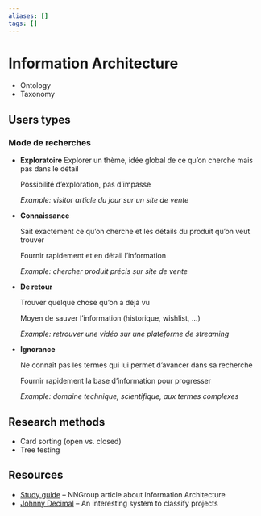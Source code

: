 ```yaml
---
aliases: []
tags: []
---
```


# Information Architecture

- Ontology
- Taxonomy

## Users types

### **Mode de recherches**

- **Exploratoire** Explorer un thème, idée global de ce qu’on cherche mais pas dans le détail
    
    Possibilité d’exploration, pas d’impasse
    
    *Example: visitor article du jour sur un site de vente*
    
- **Connaissance**
    
    Sait exactement ce qu’on cherche et les détails du produit qu’on veut trouver
    
    Fournir rapidement et en détail l’information
    
    *Example: chercher produit précis sur site de vente*
    
- **De retour**
    
    Trouver quelque chose qu’on a déjà vu
    
    Moyen de sauver l’information (historique, wishlist, …)
    
    *Example: retrouver une vidéo sur une plateforme de streaming*
    
- **Ignorance**
    
    Ne connaît pas les termes qui lui permet d’avancer dans sa recherche
    
    Fournir rapidement la base d’information pour progresser
    
    *Example: domaine technique, scientifique, aux termes complexes*

## Research methods

- Card sorting (open vs. closed)
- Tree testing

## Resources

- [Study guide](https://www.nngroup.com/articles/ia-study-guide/) – NNGroup article about Information Architecture
- [Johnny Decimal](https://johnnydecimal.com/) – An interesting system to classify projects